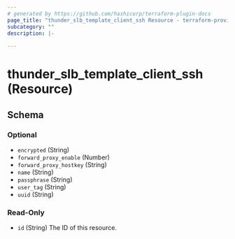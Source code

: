 ```yaml
---
# generated by https://github.com/hashicorp/terraform-plugin-docs
page_title: "thunder_slb_template_client_ssh Resource - terraform-provider-thunder"
subcategory: ""
description: |-
  
---
```


# thunder_slb_template_client_ssh (Resource)





<!-- schema generated by tfplugindocs -->
## Schema

### Optional

- `encrypted` (String)
- `forward_proxy_enable` (Number)
- `forward_proxy_hostkey` (String)
- `name` (String)
- `passphrase` (String)
- `user_tag` (String)
- `uuid` (String)

### Read-Only

- `id` (String) The ID of this resource.


